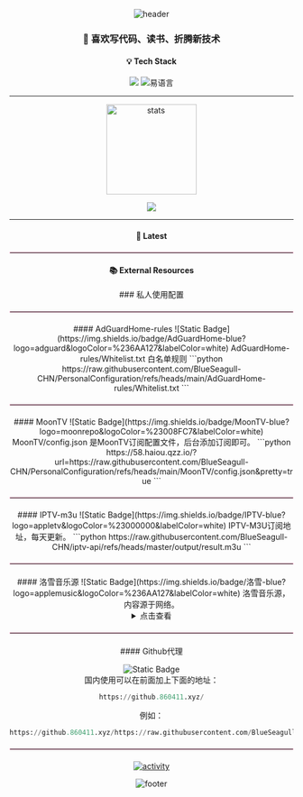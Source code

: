 <div align="center">

<!-- capsulate-header-start -->
<p>
  <img src="https://capsule-render.vercel.app/api?type=waving&height=200&section=header&fontSize=40&fontAlignY=35&text=%F0%9F%91%8B%20Hi%2C%20I%27m%20BlueSeagull&desc=Welcome%20to%20my%20GitHub&descAlignY=55&color=0:D4F1F4,33:F0E4D7,66:E0F7FA,100:C1E1C1" alt="header"/>
</p>
<!-- capsulate-header-end -->
<!-- intro-start -->
<h3>
  🚀 喜欢写代码、读书、折腾新技术
</h3>
<!-- intro-end -->

<!-- 技能标签 -->
<h4>💡 Tech Stack</h4>
<p>
  <img src="https://img.shields.io/badge/Python-3776AB?style=flat-square&logo=python&logoColor=white"/>
  <img src="https://img.shields.io/badge/易语言-0090ff?style=flat-square&logo=data:image/svg+xml;base64,PHN2ZyB4bWxucz0iaHR0cDovL3d3dy53My5vcmcvMjAwMC9zdmciIHdpZHRoPSIyNCIgaGVpZ2h0PSIyNCIgdmlld0JveD0iMCAwIDI0IDI0Ij48cGF0aCBmaWxsPSIjZmZmIiBkPSJNMiAyaDIwdjIwSDJWMmptMiAyaDE2djE2SDR2LTE2em0zIDN2MTBoMTBWN0g3em0yIDZoNlY5SDl2NHoiLz48L3N2Zz4=&logoColor=white" alt="易语言"/>
</p>

---

<!-- GitHub 统计 -->
<p>
  <img height="160" src="https://github-readme-stats-bay.vercel.app/api?username=BlueSeagull-CHN&hide_title=true&hide_border=true&show_icons=true&include_all_commits=true&line_height=21&bg_color=0,C1E1C1,F8C8DC,D4F1F4,F0E4D7&theme=graywhite" alt="stats"/>
</p>
<!-- github-stats-end -->
<!-- 联系方式 -->
<p>
  <a href="mailto:blueseagull@860411.xyz">
    <img src="https://img.shields.io/badge/📧%20Email-blueseagull@860411.xyz-D14836?style=flat-square&logo=gmail&logoColor=white"/>
  </a>
  <!-- 如需更多社交图标，把下面注释打开并替换链接 -->
  <!--
  <a href="https://twitter.com/YOUR_TWITTER" target="_blank">
    <img src="https://img.shields.io/badge/Twitter-1DA1F2?style=flat-square&logo=twitter&logoColor=white"/>
  </a>
  -->
</p>

---

<!-- 最新博客 / 项目 -->
<h4>📌 Latest</h4>

<hr style="border: 1px solid #F8C8DC; margin: 20px 0;">
<!-- external-start -->
<h4>📚 External Resources</h4>
### 私人使用配置
<hr style="border: 1px solid #F8C8DC; margin: 20px 0;">
#### AdGuardHome-rules
![Static Badge](https://img.shields.io/badge/AdGuardHome-blue?logo=adguard&logoColor=%236AA127&labelColor=white)  
AdGuardHome-rules/Whitelist.txt 白名单规则
```python
https://raw.githubusercontent.com/BlueSeagull-CHN/PersonalConfiguration/refs/heads/main/AdGuardHome-rules/Whitelist.txt
```
<hr style="border: 1px solid #F8C8DC; margin: 20px 0;">
#### MoonTV
![Static Badge](https://img.shields.io/badge/MoonTV-blue?logo=moonrepo&logoColor=%23008FC7&labelColor=white)  
MoonTV/config.json 是MoonTV订阅配置文件，后台添加订阅即可。
```python
https://58.haiou.qzz.io/?url=https://raw.githubusercontent.com/BlueSeagull-CHN/PersonalConfiguration/refs/heads/main/MoonTV/config.json&pretty=true
```
<hr style="border: 1px solid #F8C8DC; margin: 20px 0;">
#### IPTV-m3u
![Static Badge](https://img.shields.io/badge/IPTV-blue?logo=appletv&logoColor=%23000000&labelColor=white)  
IPTV-M3U订阅地址，每天更新。
```python
https://raw.githubusercontent.com/BlueSeagull-CHN/iptv-api/refs/heads/master/output/result.m3u
```
<hr style="border: 1px solid #F8C8DC; margin: 20px 0;">
#### 洛雪音乐源
![Static Badge](https://img.shields.io/badge/洛雪-blue?logo=applemusic&logoColor=%236AA127&labelColor=white)  
洛雪音乐源，内容源于网络。
<details>
  <summary>点击查看</summary>
  
### SixYin
  
```python
https://raw.githubusercontent.com/BlueSeagull-CHN/lx-music-source/main/sixyin/latest.js
```
### Huibq

```python
https://raw.githubusercontent.com/BlueSeagull-CHN/lx-music-source/main/huibq/latest.js
```
### Flower

```python
https://raw.githubusercontent.com/BlueSeagull-CHN/lx-music-source/main/flower/latest.js
```
### LX

```python
https://raw.githubusercontent.com/BlueSeagull-CHN/lx-music-source/main/lx/latest.js
```
### ikun

```python
https://raw.githubusercontent.com/BlueSeagull-CHN/lx-music-source/main/ikun/latest.js
```
### Grass

```python
https://raw.githubusercontent.com/BlueSeagull-CHN/lx-music-source/main/grass/latest.js
```
</details>

<hr style="border: 1px solid #F8C8DC; margin: 20px 0;">
#### Github代理

![Static Badge](https://img.shields.io/badge/Github-blue?logo=github&logoColor=blue&labelColor=white)  
国内使用可以在前面加上下面的地址：
```python
https://github.860411.xyz/
```

例如：
```python
https://github.860411.xyz/https://raw.githubusercontent.com/BlueSeagull-CHN/PersonalConfiguration/refs/heads/main/AdGuardHome-rules/Whitelist.txt
```
<!-- external-end -->
<hr style="border: 1px solid #F8C8DC; margin: 20px 0;">

<!-- GitHub 最新动态卡片（自动更新） -->
<p>
  <a href="https://github.com/BlueSeagull-CHN?tab=repositories" target="_blank">
    <img src="https://github-readme-activity-graph.vercel.app/graph?username=BlueSeagull-CHN&bg_color=ffffff&color=708090&line=4c8bf5&point=ff6b6b&area=true&area_color=f0f8ff" alt="activity"/>
  </a>
</p>

<!-- capsulate-footer-start -->
<p>
  <img src="https://capsule-render.vercel.app/api?type=waving&height=100&section=footer&color=0:D4F1F4,33:F0E4D7,66:E0F7FA,100:C1E1C1" alt="footer"/>
</p>
<!-- capsulate-footer-end -->

</div>
